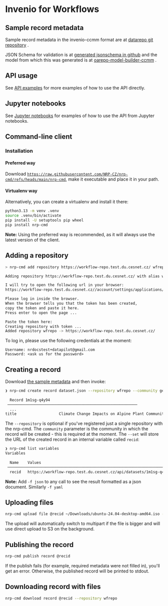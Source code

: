 # Invenio for Workflows

## Sample record metadata

Sample record metadata in the invenio-ccmm format are at [datarepo git repository](https://raw.githubusercontent.com/NRP-CZ/datarepo/refs/heads/main/sample_data/dataset.json) .

JSON Schema for validation is at [generated jsonschema in github](https://github.com/NRP-CZ/datarepo/blob/main/datasets/records/jsonschemas/datasets-1.0.0.json) and the model from which this was generated is at [oarepo-model-builder-ccmm](https://github.com/NRP-CZ/oarepo-model-builder-ccmm/blob/main/oarepo_model_builder_ccmm/builtin_models/ccmm.yaml) .

## API usage

See [API examples](./src/nrp_examples/api/) for more examples of how to use the API directly.

## Jupyter notebooks

See [Jupyter notebooks](./src/nrp_examples/jupyter/) for examples of how to use the API from Jupyter notebooks.

## Command-line client

### Installation

#### Preferred way

Download [`https://raw.githubusercontent.com/NRP-CZ/nrp-cmd/refs/heads/main/nrp-cmd`](https://raw.githubusercontent.com/NRP-CZ/nrp-cmd/refs/heads/main/nrp-cmd), make it executable and place it in your path.

#### Virtualenv way

Alternatively, you can create a virtualenv and install it there:

```bash
python3.13 -m venv .venv
source .venv/bin/activate
pip install -U setuptools pip wheel
pip install nrp-cmd
```

**Note:** Using the preferred way is recommended, as it will always use the latest version of the client.

## Adding a repository

```bash
> nrp-cmd add repository https://workflow-repo.test.du.cesnet.cz/ wfrepo

Adding repository https://workflow-repo.test.du.cesnet.cz/ with alias wfrepo

I will try to open the following url in your browser:
https://workflow-repo.test.du.cesnet.cz//account/settings/applications/tokens/new

Please log in inside the browser.
When the browser tells you that the token has been created, 
copy the token and paste it here.
Press enter to open the page ...

Paste the token here: 
Creating repository with token ...
Added repository wfrepo -> https://workflow-repo.test.du.cesnet.cz/
```

To log in, please use the following credentials at the moment:

```
Username: nrdocstest+datapilot@gmail.com
Password: <ask us for the password>
```

## Creating a record

Download [the sample metadata](https://raw.githubusercontent.com/NRP-CZ/datarepo/refs/heads/main/sample_data/dataset.json) and then invoke:

```bash
❯ nrp-cmd create record dataset.json --repository wfrepo --community generic --set recid 
                                                     
  Record 1m1sg-q4y94                                                                                                         
 ──────────────────────────────────────────────────────────
  ...
title                   Climate Change Impacts on Alpine Plant Communities in the Czech Republic (2015-2020)                 

```

The `--repository` is optional if you've registered just a single repository with the nrp-cmd. The `community` parameter is the community in which the record will be created - this is required at the moment. The `--set` will store the URL of the created record in an internal variable called `recid`:

```bash
❯ nrp-cmd list variables
Variables                                                                         
                                                                                  
  Name    Values                                                                  
 ──────────────────────────────────────────────────────────────────────────────── 
  recid   https://workflow-repo.test.du.cesnet.cz/api/datasets/1m1sg-q4y94/draft 
```

**Note:** Add `-f json` to any call to see the result formatted as a json document. Similarly `-f yaml`

## Uploading files

```bash
nrp-cmd upload file @recid ~/Downloads/ubuntu-24.04-desktop-amd64.iso --repository wfrepo
```

The upload will automatically switch to multipart if the file is bigger and will use direct upload to S3 on the background.

## Publishing the record

```bash
nrp-cmd publish record @recid
```

If the publish fails (for example, required metadata were not filled in), you'll get an error.
Otherwise, the published record will be printed to stdout.

## Downloading record with files

```bash
nrp-cmd download record @recid --repository wfrepo
```
